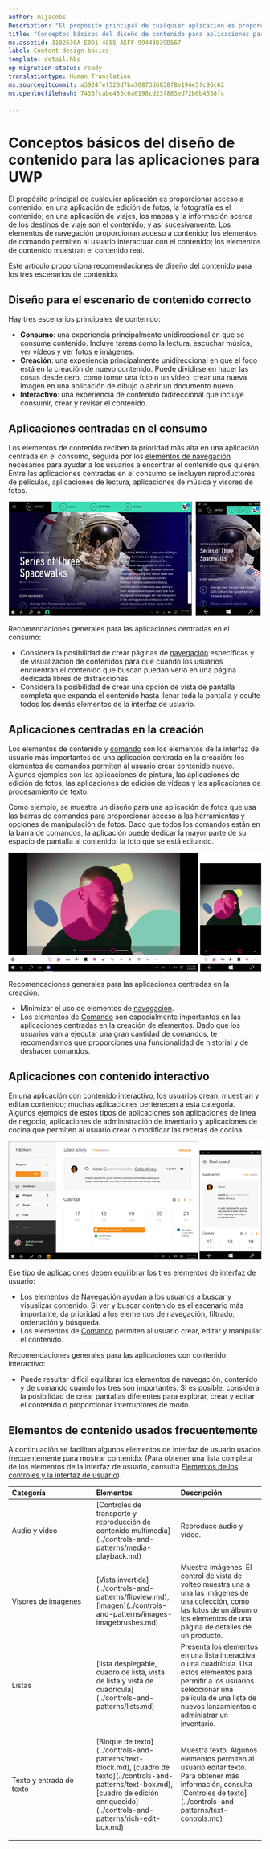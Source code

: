 ```yaml
---
author: mijacobs
Description: "El propósito principal de cualquier aplicación es proporcionar acceso a contenido. En una aplicación de edición de fotos, la fotografía es el contenido; en una aplicación de viajes, los mapas y la información sobre los destinos de viaje son el contenido, y así sucesivamente."
title: "Conceptos básicos del diseño de contenido para aplicaciones para la Plataforma universal de Windows (UWP)"
ms.assetid: 3102530A-E0D1-4C55-AEFF-99443D39D567
label: Content design basics
template: detail.hbs
op-migration-status: ready
translationtype: Human Translation
ms.sourcegitcommit: a3924fef520d7ba70873d6838f8e194e5fc96c62
ms.openlocfilehash: 7433fcabe455c0a0198cd23f883ed72b0b4558fc

---
```


#  <a name="content-design-basics-for-uwp-apps"></a>Conceptos básicos del diseño de contenido para las aplicaciones para UWP

<link rel="stylesheet" href="https://az835927.vo.msecnd.net/sites/uwp/Resources/css/custom.css"> 

El propósito principal de cualquier aplicación es proporcionar acceso a contenido: en una aplicación de edición de fotos, la fotografía es el contenido; en una aplicación de viajes, los mapas y la información acerca de los destinos de viaje son el contenido; y así sucesivamente. Los elementos de navegación proporcionan acceso a contenido; los elementos de comando permiten al usuario interactuar con el contenido; los elementos de contenido muestran el contenido real.

Este artículo proporciona recomendaciones de diseño del contenido para los tres escenarios de contenido.

## <a name="design-for-the-right-content-scenario"></a>Diseño para el escenario de contenido correcto


Hay tres escenarios principales de contenido:

-   **Consumo**: una experiencia principalmente unidireccional en que se consume contenido. Incluye tareas como la lectura, escuchar música, ver vídeos y ver fotos e imágenes.
-   **Creación**: una experiencia principalmente unidireccional en que el foco está en la creación de nuevo contenido. Puede dividirse en hacer las cosas desde cero, como tomar una foto o un vídeo, crear una nueva imagen en una aplicación de dibujo o abrir un documento nuevo.
-   **Interactivo**: una experiencia de contenido bidireccional que incluye consumir, crear y revisar el contenido.

## <a name="consumption-focused-apps"></a>Aplicaciones centradas en el consumo


Los elementos de contenido reciben la prioridad más alta en una aplicación centrada en el consumo, seguida por los [elementos de navegación](navigation-basics.md) necesarios para ayudar a los usuarios a encontrar el contenido que quieren. Entre las aplicaciones centradas en el consumo se incluyen reproductores de películas, aplicaciones de lectura, aplicaciones de música y visores de fotos.

![una aplicación de lector de noticias](images/news-reader/v2/newsreader-v2-tablet-phone.png)

Recomendaciones generales para las aplicaciones centradas en el consumo:

-   Considera la posibilidad de crear páginas de [navegación](navigation-basics.md) específicas y de visualización de contenidos para que cuando los usuarios encuentran el contenido que buscan puedan verlo en una página dedicada libres de distracciones.
-   Considera la posibilidad de crear una opción de vista de pantalla completa que expanda el contenido hasta llenar toda la pantalla y oculte todos los demás elementos de la interfaz de usuario.

## <a name="creation-focused-apps"></a>Aplicaciones centradas en la creación


Los elementos de contenido y [comando](commanding-basics.md) son los elementos de la interfaz de usuario más importantes de una aplicación centrada en la creación: los elementos de comandos permiten al usuario crear contenido nuevo. Algunos ejemplos son las aplicaciones de pintura, las aplicaciones de edición de fotos, las aplicaciones de edición de vídeos y las aplicaciones de procesamiento de texto.

Como ejemplo, se muestra un diseño para una aplicación de fotos que usa las barras de comandos para proporcionar acceso a las herramientas y opciones de manipulación de fotos. Dado que todos los comandos están en la barra de comandos, la aplicación puede dedicar la mayor parte de su espacio de pantalla al contenido: la foto que se está editando.

![ejemplo de un diseño de aplicación de edición de fotos que usa lienzos activos](images/photo-editor/uap-photo-tabletphone-sbs.png)

Recomendaciones generales para las aplicaciones centradas en la creación:

-   Minimizar el uso de elementos de [navegación](navigation-basics.md).
-   Los elementos de [Comando](commanding-basics.md) son especialmente importantes en las aplicaciones centradas en la creación de elementos. Dado que los usuarios van a ejecutar una gran cantidad de comandos, te recomendamos que proporciones una funcionalidad de historial y de deshacer comandos.

## <a name="apps-with-interactive-content"></a>Aplicaciones con contenido interactivo


En una aplicación con contenido interactivo, los usuarios crean, muestran y editan contenido; muchas aplicaciones pertenecen a esta categoría. Algunos ejemplos de estos tipos de aplicaciones son aplicaciones de línea de negocio, aplicaciones de administración de inventario y aplicaciones de cocina que permiten al usuario crear o modificar las recetas de cocina.

![diseño para una herramienta de colaboración, aplicación que tiene contenido interactivo](images/collaboration-tool/uap-collaboration-tabphone-700.png)

Ese tipo de aplicaciones deben equilibrar los tres elementos de interfaz de usuario:

-   Los elementos de [Navegación](navigation-basics.md) ayudan a los usuarios a buscar y visualizar contenido. Si ver y buscar contenido es el escenario más importante, da prioridad a los elementos de navegación, filtrado, ordenación y búsqueda.
-   Los elementos de [Comando](commanding-basics.md) permiten al usuario crear, editar y manipular el contenido.

Recomendaciones generales para las aplicaciones con contenido interactivo:

-   Puede resultar difícil equilibrar los elementos de navegación, contenido y de comando cuando los tres son importantes. Si es posible, considera la posibilidad de crear pantallas diferentes para explorar, crear y editar el contenido o proporcionar interruptores de modo.

## <a name="commonly-used-content-elements"></a>Elementos de contenido usados frecuentemente


A continuación se facilitan algunos elementos de interfaz de usuario usados frecuentemente para mostrar contenido. (Para obtener una lista completa de los elementos de la interfaz de usuario, consulta [Elementos de los controles y la interfaz de usuario](https://msdn.microsoft.com/library/windows/apps/dn611856)).

<table>
<colgroup>
<col width="33%" />
<col width="33%" />
<col width="33%" />
</colgroup>
<thead>
<tr class="header">
<th align="left">Categoría</th>
<th align="left">Elementos</th>
<th align="left">Descripción</th>
</tr>
</thead>
<tbody>
<tr class="odd">
<td align="left">Audio y vídeo</td>
<td align="left">[Controles de transporte y reproducción de contenido multimedia](../controls-and-patterns/media-playback.md)</td>
<td align="left">Reproduce audio y vídeo.</td>
</tr>
<tr class="even">
<td align="left">Visores de imágenes</td>
<td align="left">[Vista invertida](../controls-and-patterns/flipview.md), [imagen](../controls-and-patterns/images-imagebrushes.md)</td>
<td align="left">Muestra imágenes. El control de vista de volteo muestra una a una las imágenes de una colección, como las fotos de un álbum o los elementos de una página de detalles de un producto.</td>
</tr>
<tr class="odd">
<td align="left">Listas</td>
<td align="left">[lista desplegable, cuadro de lista, vista de lista y vista de cuadrícula](../controls-and-patterns/lists.md)</td>
<td align="left">Presenta los elementos en una lista interactiva o una cuadrícula. Usa estos elementos para permitir a los usuarios seleccionar una película de una lista de nuevos lanzamientos o administrar un inventario.</td>
</tr>
<tr class="even">
<td align="left">Texto y entrada de texto</td>
<td align="left"><p>[Bloque de texto](../controls-and-patterns/text-block.md), [cuadro de texto](../controls-and-patterns/text-box.md), [cuadro de edición enriquecido](../controls-and-patterns/rich-edit-box.md)</p>
</td>
<td align="left">Muestra texto. Algunos elementos permiten al usuario editar texto. Para obtener más información, consulta [Controles de texto](../controls-and-patterns/text-controls.md)</td>
</tr>
</tbody>
</table>



 

 







<!--HONumber=Dec16_HO2-->



